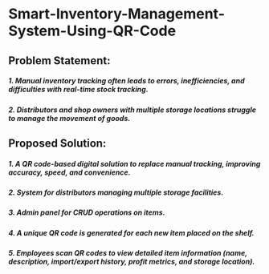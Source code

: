 # Smart-Inventory-Management-System-Using-QR-Code
## Problem Statement:
##### 1. Manual inventory tracking often leads to errors, inefficiencies, and difficulties with real-time stock tracking.
##### 2. Distributors and shop owners with multiple storage locations struggle to manage the movement of goods.
## Proposed Solution:
##### 1. A QR code-based digital solution to replace manual tracking, improving accuracy, speed, and convenience.
##### 2. System for distributors managing multiple storage facilities.
##### 3. Admin panel for CRUD operations on items.
##### 4. A unique QR code is generated for each new item placed on the shelf.
##### 5. Employees scan QR codes to view detailed item information (name, description, import/export history, profit metrics, and storage location). 
